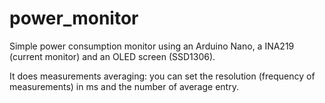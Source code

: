 # power_monitor
Simple power consumption monitor using an Arduino Nano, a INA219 (current monitor) and an OLED screen (SSD1306).

It does measurements averaging: you can set the resolution (frequency of measurements) in ms and the number of average entry.
